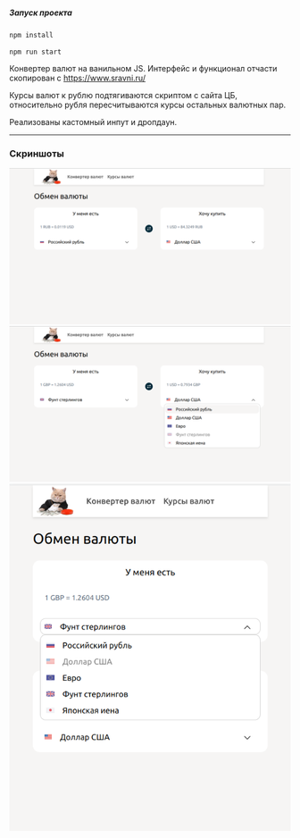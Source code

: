 ##### Запуск проекта

```
npm install
```

```
npm run start
```

Конвертер валют на ванильном JS. Интерфейс и функционал отчасти скопирован с https://www.sravni.ru/

Курсы валют к рублю подтягиваются скриптом с сайта ЦБ, относительно рубля пересчитываются курсы остальных валютных пар.

Реализованы кастомный инпут и дропдаун.

---

### Скриншоты

<img alt="Main page" src="docs/screenshots/Screen_01.png">

<img alt="Detail page" src="docs/screenshots/Screen_02.png">

<img alt="Detail page" src="docs/screenshots/Screen_03.png">
